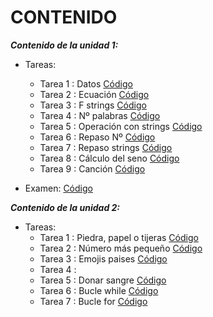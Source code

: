 # **CONTENIDO**
***Contenido de la unidad 1:***
- Tareas:
    - Tarea 1 : Datos [Código](UD1/datos.py)
    - Tarea 2 : Ecuación [Código](UD1/ecuacion.py)
    - Tarea 3 : F strings [Código](UD1/fstr.py)
    - Tarea 4 : Nº palabras [Código](UD1/num_words.py)
    - Tarea 5 : Operación con strings [Código](UD1/operation_str.py)
    - Tarea 6 : Repaso Nº [Código](UD1/repaso_num.py)
    - Tarea 7 : Repaso strings [Código](UD1/repaso_str.py)
    - Tarea 8 : Cálculo del seno [Código](UD1/seno.py)
    - Tarea 9 : Canción [Código](UD1/song.py)  

- Examen: [Código](UD1/pop1.py)  

***Contenido de la unidad 2:*** 
- Tareas:
    - Tarea 1 : Piedra, papel o tijeras [Código](UD2/hand_game.py)
    - Tarea 2 : Número más pequeño [Código](UD2/minimum_number.py)
    - Tarea 3 : Emojis paises  [Código](UD2/country_emoji.py)
    - Tarea 4 : 
    - Tarea 5 : Donar sangre [Código](UD2/blood_donation.py)
    - Tarea 6 : Bucle while [Código](UD2/multiples3_limit.py)  
    - Tarea 7 : Bucle for [Código](UD2/num_vowels.py)

